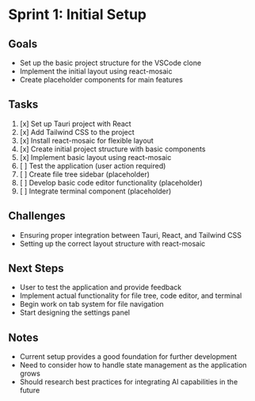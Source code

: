 # Sprint 1: Initial Setup

## Goals

- Set up the basic project structure for the VSCode clone
- Implement the initial layout using react-mosaic
- Create placeholder components for main features

## Tasks

1. [x] Set up Tauri project with React
2. [x] Add Tailwind CSS to the project
3. [x] Install react-mosaic for flexible layout
4. [x] Create initial project structure with basic components
5. [x] Implement basic layout using react-mosaic
6. [ ] Test the application (user action required)
7. [ ] Create file tree sidebar (placeholder)
8. [ ] Develop basic code editor functionality (placeholder)
9. [ ] Integrate terminal component (placeholder)

## Challenges

- Ensuring proper integration between Tauri, React, and Tailwind CSS
- Setting up the correct layout structure with react-mosaic

## Next Steps

- User to test the application and provide feedback
- Implement actual functionality for file tree, code editor, and terminal
- Begin work on tab system for file navigation
- Start designing the settings panel

## Notes

- Current setup provides a good foundation for further development
- Need to consider how to handle state management as the application grows
- Should research best practices for integrating AI capabilities in the future
